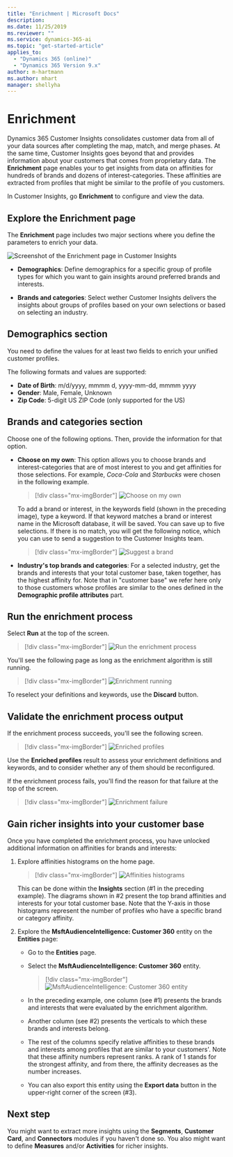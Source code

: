 ```yaml
---
title: "Enrichment | Microsoft Docs"
description: 
ms.date: 11/25/2019
ms.reviewer: ""
ms.service: dynamics-365-ai
ms.topic: "get-started-article"
applies_to: 
  - "Dynamics 365 (online)"
  - "Dynamics 365 Version 9.x"
author: m-hartmann
ms.author: mhart
manager: shellyha
---
```


# Enrichment

Dynamics 365 Customer Insights consolidates customer data from all of your data sources after completing the map, match, and merge phases. At the same time, Customer Insights goes beyond that and provides information about your customers that comes from proprietary data. The **Enrichment** page enables your to get insights from data on affinities for hundreds of brands and dozens of interest-categories. These affinities are extracted from profiles that might be similar to the profile of you customers.

In Customer Insights, go **Enrichment** to configure and view the data.

## Explore the Enrichment page

The **Enrichment** page includes two major sections where you define the parameters to enrich your data.

![Screenshot of the Enrichment page in Customer Insights](media/configure-data-enrich-profile-page.png)

- **Demographics**: Define demographics for a specific group of profile types for which you want to gain insights around preferred brands and interests.

- **Brands and categories**: Select wether Customer Insights delivers the insights about groups of profiles based on your own selections or based on selecting an industry.

## Demographics section

You need to define the values for at least two fields to enrich your unified customer profiles.

The following formats and values are supported:

- **Date of Birth**: m/d/yyyy, mmmm d, yyyy-mm-dd, mmmm yyyy
- **Gender**: Male, Female, Unknown
- **Zip Code**: 5-digit US ZIP Code (only supported for the US)

## Brands and categories section

Choose one of the following options. Then, provide the information for that option.

- **Choose on my own**: This option allows you to choose brands and interest-categories that are of most interest to you and get affinities for those selections. For example, *Coca-Cola* and *Starbucks* were chosen in the following example.
  
    > [!div class="mx-imgBorder"]
    > ![Choose on my own](media/configure-data-enrich-profile-brands-example.png "Choose on my own")

    To add a brand or interest, in the keywords field (shown in the preceding image), type a keyword. If that keyword matches a brand or interest name in the Microsoft database, it will be saved. You can save up to five selections. If there is no match, you will get the following notice, which you can use to send a suggestion to the Customer Insights team.

    > [!div class="mx-imgBorder"]
    > ![Suggest a brand](media/configure-data-enrich-profile-suggest-brand.png "Suggest a brand")

- **Industry's top brands and categories**: For a selected industry, get the brands and interests that your total customer base, taken together, has the highest affinity for. Note that in "customer base" we refer here only to those customers whose profiles are similar to the ones defined in the **Demographic profile attributes** part.
  
## Run the enrichment process

Select **Run** at the top of the screen.

> [!div class="mx-imgBorder"]
> ![Run the enrichment process](media/configure-data-enrich-profile-choose-own.png "Run the enrichment process")

You'll see the following page as long as the enrichment algorithm is still running.

> [!div class="mx-imgBorder"]
> ![Enrichment running](media/configure-data-enrich-profile-enriching.png "Enrichment running")

To reselect your definitions and keywords, use the **Discard** button.

## Validate the enrichment process output

If the enrichment process succeeds, you'll see the following screen.

> [!div class="mx-imgBorder"]
> ![Enriched profiles](media/configure-data-enrich-profile-succeeded.png "Enriched profiles")

Use the **Enriched profiles** result to assess your enrichment definitions and keywords, and to consider whether any of them should be reconfigured.

If the enrichment process fails, you'll find the reason for that failure at the top of the screen.

> [!div class="mx-imgBorder"]
> ![Enrichment failure](media/configure-data-enrich-profile-failed.png "Enrichment failure")

## Gain richer insights into your customer base

Once you have completed the enrichment process, you have unlocked additional information on affinities for brands and interests:

1. Explore affinities histograms on the home page.

   > [!div class="mx-imgBorder"]
   > ![Affinities histograms](media/enrichment-affinities-histogram.png "Affinities histograms")

    This can be done within the **Insights** section (#1 in the preceding example). The diagrams shown in #2 present the top brand affinities and interests for your total customer base. Note that the Y-axis in those histograms represent the number of profiles who have a specific brand or category affinity.

2. Explore the **MsftAudienceIntelligence: Customer 360** entity on the **Entities** page:

   - Go to the **Entities** page.
   - Select the **MsftAudienceIntelligence: Customer 360** entity.

     > [!div class="mx-imgBorder"]
     > ![MsftAudienceIntelligence: Customer 360 entity](media/configure-data-entities-info.png "MsftAudienceIntelligence: Customer 360 entity")

   - In the preceding example, one column (see #1) presents the brands and interests that were evaluated by the enrichment algorithm.
   - Another column (see #2) presents the verticals to which these brands and interests belong.
   - The rest of the columns specify relative affinities to these brands and interests among profiles that are similar to your customers'. Note that these affinity numbers represent ranks. A rank of 1 stands for the strongest affinity, and from there, the affinity decreases as the number increases.  
   - You can also export this entity using the **Export data** button in the upper-right corner of the screen (#3).

## Next step

You might want to extract more insights using the **Segments**, **Customer Card**, and **Connectors** modules if you haven't done so. You also might want to define **Measures** and/or **Activities** for richer insights.
